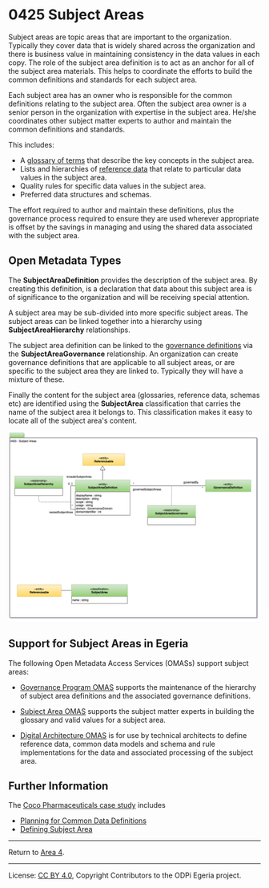 <!-- SPDX-License-Identifier: CC-BY-4.0 -->
<!-- Copyright Contributors to the ODPi Egeria project 2020. -->


# 0425 Subject Areas

Subject areas are topic areas that are important to the organization.  Typically they cover data that
is widely shared across the organization and there is business value in maintaining consistency in
the data values in each copy.  The role of the subject area definition is to act as an anchor
for all of the subject area materials.  This helps to coordinate the
efforts to build the common definitions and standards for each subject area.

Each subject area has an owner who is responsible for the
common definitions relating to the subject area.  Often the subject area owner is a senior person in the
organization with expertise in the subject area.  He/she
coordinates other subject matter experts to author and maintain the common definitions and standards.

This includes:

* A [glossary of terms](0310-Glossary.md) that describe the key concepts in the subject area.
* Lists and hierarchies of [reference data](0545-Reference-Data.md) that relate to particular data values
  in the subject area.
* Quality rules for specific data values in the subject area.
* Preferred data structures and schemas.

The effort required to author and maintain these definitions, plus the governance process required to
ensure they are used wherever appropriate is offset by the savings in managing and using the shared
data associated with the subject area.

## Open Metadata Types

The **SubjectAreaDefinition** provides the description of the subject area.  By creating this definition,
is a declaration that data about this subject area is of significance to the organization and
will be receiving special attention.

A subject area may be sub-divided into more specific subject areas.  The subject areas can be linked together
into a hierarchy using **SubjectAreaHierarchy** relationships.

The subject area definition can be linked to the [governance definitions](0401-Governance-Definitions.md)
via the **SubjectAreaGovernance** relationship.  An organization can create
governance definitions that are applicable to  all subject areas,
or are specific to the subject area they are linked to.  Typically they will have a mixture of these.

Finally the content for the subject area (glossaries, reference data, schemas etc) are identified
using the **SubjectArea** classification that carries the name of the subject area it belongs to.
This classification makes it easy to locate all of the subject area's content.


![UML](0425-Subject-Areas.png#pagewidth)

## Support for Subject Areas in Egeria

The following Open Metadata Access Services (OMASs) support
subject areas:

* [Governance Program OMAS](../../../open-metadata-implementation/access-services/governance-program)
  supports the maintenance of the hierarchy of subject area definitions
  and the associated governance definitions.

* [Subject Area OMAS](../../../open-metadata-implementation/access-services/subject-area) supports the subject matter experts in building
  the glossary and valid values for a subject area.
  
* [Digital Architecture OMAS](../../../open-metadata-implementation/access-services/digital-architecture)
  is for use by technical architects to define reference data, common data models and schema
  and rule implementations for the data and associated processing of the subject area.

## Further Information

The [Coco Pharmaceuticals case study](https://opengovernance.odpi.org/coco-pharmaceuticals/) includes
* [Planning for Common Data Definitions](https://opengovernance.odpi.org/coco-pharmaceuticals/scenarios/planning-for-common-data-definitions/)
* [Defining Subject Area](https://opengovernance.odpi.org/coco-pharmaceuticals/scenarios/defining-subject-areas/)


----
Return to [Area 4](Area-4-models.md).


----
License: [CC BY 4.0](https://creativecommons.org/licenses/by/4.0/),
Copyright Contributors to the ODPi Egeria project.